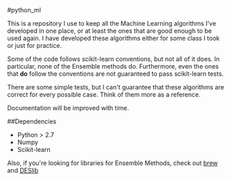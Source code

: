 #python_ml

This is a repository I use to keep all the Machine Learning algorithms I've developed in one place, or at least the ones that are good enough to be used again. I have developed these algorithms either for some class I took or just for practice.

Some of the code follows scikit-learn conventions, but not all of it does. In particular, none of the Ensemble methods do. Furthermore, even the ones that **do** follow the conventions are not guaranteed to pass scikit-learn tests.

There are some simple tests, but I can't guarantee that these algorithms are correct for every possible case. Think of them more as a reference.

Documentation will be improved with time.

##Dependencies

* Python > 2.7
* Numpy
* Scikit-learn

Also, if you're looking for libraries for Ensemble Methods, check out [brew](https://github.com/viisar/brew) and [DESlib](https://github.com/Menelau/DESlib)
